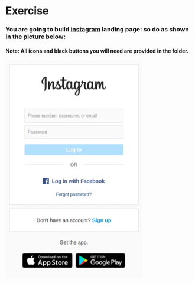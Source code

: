 # Exercise

### You are going to build [instagram](https://www.instagram.com/) landing page: so do as shown in the picture below:

#### Note: All icons and black buttons you will need are provided in the folder.

![instagram](./instagram.jpg)
